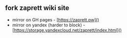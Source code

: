 ## fork zaprett wiki site

- mirror on GH pages - [https://zaprett.pw]()
- mirror on yandex (harder to block) - [https://storage.yandexcloud.net/zaprett/index.html]()
